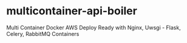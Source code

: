 # multicontainer-api-boiler
Multi Container Docker AWS Deploy Ready with Nginx, Uwsgi - Flask, Celery, RabbitMQ Containers
